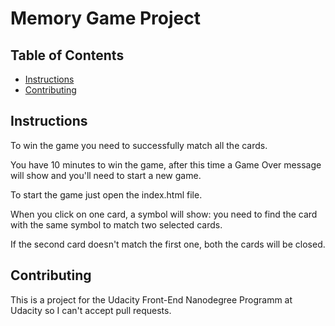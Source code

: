 # Memory Game Project

## Table of Contents

* [Instructions](#instructions)
* [Contributing](#contributing)

## Instructions

To win the game you need to successfully match all the cards.

You have 10 minutes to win the game, after this time a Game Over message will show and you'll need to start a new game.

To start the game just open the index.html file.

When you click on one card, a symbol will show: you need to find the card with the same symbol to match two selected cards.

If the second card doesn't match the first one, both the cards will be closed.

## Contributing

This is a project for the Udacity Front-End Nanodegree Programm at Udacity so I can't accept pull requests.

